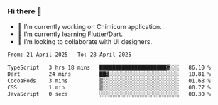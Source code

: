 ### Hi there 👋

<!--
**devcat37/devcat37** is a ✨ _special_ ✨ repository because its `README.md` (this file) appears on your GitHub profile.-->


- 🔭 I’m currently working on Chimicum application.
- 🌱 I’m currently learning Flutter/Dart.
- 👯 I’m looking to collaborate with UI designers.
<!-- - 🤔 I’m looking for help with ... -->

<!--START_SECTION:waka-->

```txt
From: 21 April 2025 - To: 28 April 2025

TypeScript   3 hrs 18 mins   █████████████████████▓░░░   86.10 %
Dart         24 mins         ██▓░░░░░░░░░░░░░░░░░░░░░░   10.81 %
CocoaPods    3 mins          ▒░░░░░░░░░░░░░░░░░░░░░░░░   01.68 %
CSS          1 min           ▒░░░░░░░░░░░░░░░░░░░░░░░░   00.77 %
JavaScript   0 secs          ░░░░░░░░░░░░░░░░░░░░░░░░░   00.30 %
```

<!--END_SECTION:waka-->
